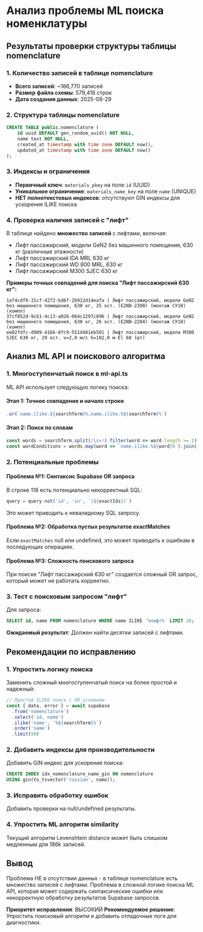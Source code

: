 # Анализ проблемы ML поиска номенклатуры

## Результаты проверки структуры таблицы nomenclature

### 1. Количество записей в таблице nomenclature
- **Всего записей**: ~186,770 записей
- **Размер файла схемы**: 579,416 строк
- **Дата создания данных**: 2025-08-29

### 2. Структура таблицы nomenclature
```sql
CREATE TABLE public.nomenclature (
    id uuid DEFAULT gen_random_uuid() NOT NULL,
    name text NOT NULL,
    created_at timestamp with time zone DEFAULT now(),
    updated_at timestamp with time zone DEFAULT now()
);
```

### 3. Индексы и ограничения
- **Первичный ключ**: `materials_pkey` на поле `id` (UUID)
- **Уникальное ограничение**: `materials_name_key` на поле `name` (UNIQUE)
- **НЕТ полнотекстовых индексов**: отсутствуют GIN индексы для ускорения ILIKE поиска

### 4. Проверка наличия записей с "лифт"
В таблице найдено **множество записей** с лифтами, включая:
- Лифт пассажирский, модели GeN2 без машинного помещения, 630 кг (различные этажности)
- Лифт пассажирский IDA MRL 630 кг
- Лифт пассажирский WD 800 MRL, 630 кг
- Лифт пассажирский М300 SJEC 630 кг

**Примеры точных совпадений для поиска "Лифт пассажирский 630 кг":**
```
1af4cdf8-31cf-4272-bd6f-2b912d14eafa | Лифт пассажирский, модели GeN2 без машинного помещения, 630 кг, 25 ост. (E2NВ-2300) (монтаж СУ10) (компл)
37cf852d-9cb1-4c13-a026-064c1297c896 | Лифт пассажирский, модели GeN2 без машинного помещения, 630 кг, 26 ост. (E2NВ-2284) (монтаж СУ10) (компл)
ee02fdfc-d909-4166-8fc9-551d481eb501 | Лифт пассажирский, модели М300 SJEC 630 кг, 29 ост. v=2,0 м/с h=102,0 м El 60 (шт)
```

## Анализ ML API и поискового алгоритма

### 1. Многоступенчатый поиск в ml-api.ts
ML API использует следующую логику поиска:

#### Этап 1: Точное совпадение и начало строки
```typescript
.or(`name.ilike.${searchTerm}%,name.ilike.%${searchTerm}%`)
```

#### Этап 2: Поиск по словам
```typescript
const words = searchTerm.split(/\s+/).filter(word => word.length >= 2)
const wordConditions = words.map(word => `name.ilike.%${word}%`).join(',')
```

### 2. Потенциальные проблемы

#### Проблема №1: Синтаксис Supabase OR запроса
В строке 118 есть потенциально некорректный SQL:
```typescript
query = query.not('id', 'in', `(${exactIds})`)
```
Это может приводить к невалидному SQL запросу.

#### Проблема №2: Обработка пустых результатов exactMatches
Если `exactMatches` null или undefined, это может приводить к ошибкам в последующих операциях.

#### Проблема №3: Сложность поискового запроса
При поиске "Лифт пассажирский 630 кг" создается сложный OR запрос, который может не работать корректно.

### 3. Тест с поисковым запросом "лифт"

Для запроса:
```sql
SELECT id, name FROM nomenclature WHERE name ILIKE '%лифт%' LIMIT 20;
```

**Ожидаемый результат**: Должен найти десятки записей с лифтами.

## Рекомендации по исправлению

### 1. Упростить логику поиска
Заменить сложный многоступенчатый поиск на более простой и надежный:

```typescript
// Простой ILIKE поиск с OR условием
const { data, error } = await supabase
  .from('nomenclature')
  .select('id, name')
  .ilike('name', `%${searchTerm}%`)
  .order('name')
  .limit(50)
```

### 2. Добавить индексы для производительности
Добавить GIN индекс для ускорения поиска:
```sql
CREATE INDEX idx_nomenclature_name_gin ON nomenclature
USING gin(to_tsvector('russian', name));
```

### 3. Исправить обработку ошибок
Добавить проверки на null/undefined результаты.

### 4. Упростить ML алгоритм similarity
Текущий алгоритм Levenshtein distance может быть слишком медленным для 186k записей.

## Вывод

Проблема НЕ в отсутствии данных - в таблице nomenclature есть множество записей с лифтами. Проблема в сложной логике поиска ML API, которая может содержать синтаксические ошибки или некорректную обработку результатов Supabase запросов.

**Приоритет исправления**: ВЫСОКИЙ
**Рекомендуемое решение**: Упростить поисковый алгоритм и добавить отладочные логи для диагностики.